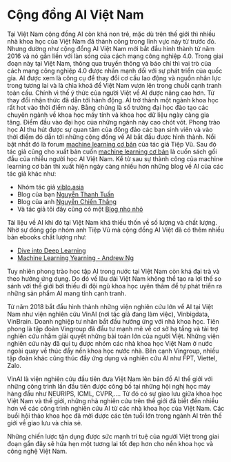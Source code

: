 # Cộng đồng AI Việt Nam

Tại Việt Nam cộng đồng AI còn khá non trẻ, mặc dù trên thế giới thì nhiều nhà khoa học của Việt Nam đã thành công trong lĩnh vực này từ trước đó. Nhưng dường như cộng đồng AI Việt Nam mới bắt đầu hình thành từ năm 2016 và nó gắn liền với làn sóng của cách mạng công nghiệp 4.0. Trong giai đoạn này tại Việt Nam, thông qua truyền thông và báo chí thì vai trò của cách mạng công nghiệp 4.0 được nhấn mạnh đối với sự phát triển của quốc gia. AI được xem là công cụ để thay đổi cơ cấu lao động và nguồn nhân lực trong tương lai và là chìa khoá để Việt Nam vươn lên trong chuỗi cạnh tranh toàn cầu. Chính vì thế ý thức của người Việt về AI được nâng cao hơn. Từ thay đổi nhận thức đã dẫn tới hành động. AI trở thành một ngành khoa học rất hot vào thời điểm này. Bằng chứng là số trường đại học đào tạo các chuyên ngành về khoa học máy tính và khoa học dữ liệu ngày càng gia tăng. Điểm đầu vào đại học của những ngành này cao chót vót. Phong trào học AI thu hút được sự quan tâm của đông đảo các bạn sinh viên và vào thời điểm đó dẫn tới những cộng đồng về AI bắt đầu được hình thành. Nổi bật nhất đó là forum [machine learning cơ bản](https://www.facebook.com/groups/machinelearningcoban) của tác giả Tiệp Vũ. Sau đó tác giả cũng cho xuất bản cuốn [machine learning cơ bản](https://github.com/tiepvupsu/ebookMLCB) là cuốn sách gối đầu của nhiều người học AI Việt Nam. Kể từ sau sự thành công của machine learning cơ bản thì xuất hiện ngày càng nhiều hơn những blog về AI của các tác giả khác như:

* Nhóm tác giả [viblo.asia](https://viblo.asia/)
* Blog của bạn [Nguyễn Thanh Tuấn](https://nttuan8.com/) 
* Blog của anh [Nguyễn Chiến Thắng](https://www.miai.vn/)
* Và tác giả tôi đây cũng có một [Blog nho nhỏ](https://phamdinhkhanh.github.io/content)

Tài liệu về AI khi đó tại Việt Nam khá thiếu thốn về số lượng và chất lượng. Nhờ sự đóng góp nhóm anh Tiệp Vũ mà cộng đồng AI Việt đã có thêm nhiều bản ebooks chất lượng như:

* [Dive into Deep Learning](https://d2l.aivivn.com/intro_vn.html)
* [Machine Learning Yearning - Andrew Ng](https://github.com/mlbvn/ml-yearning-vn/blob/master/chapters/book_mly_with_cover_vn.pdf)

Tuy nhiên phong trào học tập AI trong nước tại Việt Nam còn khá đại trà và theo hướng ứng dụng. Do đó về lâu dài Việt Nam không thể tạo ra lợi thế so sánh với thế giới bởi thiếu đi đội ngũ khoa học uyên thâm để tự phát triển ra những sản phẩm AI mang tính cạnh tranh. 

Từ năm 2018 bắt đầu hình thành những viện nghiên cứu lớn về AI tại Việt Nam như viện nghiên cứu VinAI (nơi tác giả đang làm việc), Vinbigdata, VinBrain. Doanh nghiệp tư nhân bắt đầu hưởng ứng với nhà khoa học. Tiên phong là tập đoàn Vingroup đã đầu tư mạnh mẽ về cơ sở hạ tầng và tài trợ nghiên cứu nhằm giải quyết những bài toán lớn của người Việt. Những viện nghiên cứu này đã qui tụ được nhóm các nhà khoa học Việt Nam ở nước ngoài quay về thúc đẩy nền khoa học nước nhà. Bên cạnh Vingroup, nhiều tập đoàn khác cũng thúc đẩy ứng dụng và nghiên cứu AI như FPT, Viettel, Zalo.

VinAI là viện nghiên cứu đầu tiên đưa Việt Nam lên bản đồ AI thế giới với những công trình lần đầu tiên được công bố tại những hội nghị học máy hàng đầu như NEURIPS, ICML, CVPR,.... Từ đó có sự giao lưu giữa khoa học Việt Nam và thế giới, những nhà nghiên cứu trên thế giới đã biết đến nhiều hơn về các công trình nghiên cứu AI từ các nhà khoa học của Việt Nam. Các buổi hội thảo khoa học đã mời được các tên tuổi lớn trong ngành AI trên thế giới về giao lưu và chia sẻ.

Những chiến lược tận dụng được sức mạnh trí tuệ của người Việt trong giai đoạn gần đây sẽ hứa hẹn một tương lai tốt đẹp hơn cho nền khoa học và công nghệ Việt Nam.